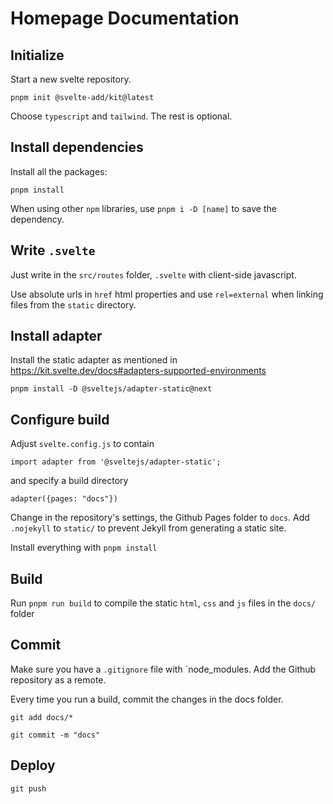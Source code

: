 # Homepage Documentation


## Initialize

Start a new svelte repository.

```
pnpm init @svelte-add/kit@latest
```

Choose `typescript` and `tailwind`. The rest is optional.
## Install dependencies

Install all the packages:

```
pnpm install
```

When using other `npm` libraries, use `pnpm i -D [name]` to save the dependency. 

## Write `.svelte`

Just write in the `src/routes` folder, `.svelte` with client-side javascript.

Use absolute urls in `href` html properties and use `rel=external` when linking files from the `static` directory.
## Install adapter

Install the static adapter as mentioned in  https://kit.svelte.dev/docs#adapters-supported-environments
```
pnpm install -D @sveltejs/adapter-static@next
```




## Configure build

Adjust `svelte.config.js` to contain

```
import adapter from '@sveltejs/adapter-static';
```
and specify a build directory

`adapter({pages: "docs"})`

Change in the repository's settings, the Github Pages folder to `docs`. Add `.nojekyll` to `static/` to prevent Jekyll from generating a static site.

Install everything with `pnpm install`

## Build

Run `pnpm run build` to compile the static `html`, `css` and `js` files in the `docs/` folder


## Commit

Make sure you have a `.gitignore` file with `node_modules.
Add the Github repository as a remote.


Every time you run a build, commit the changes in the docs folder.

`git add docs/*`

`git commit -m "docs"`

## Deploy

`git push`

